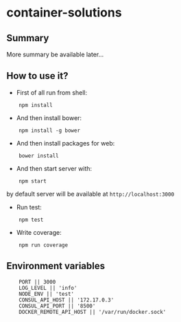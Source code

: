 # container-solutions

## Summary

More summary be available later...

## How to use it?

* First of all run from shell:

```
    npm install
```
* And then install bower:

```
    npm install -g bower
```

* And then install packages for web:

```
    bower install
```


* And then start server with:

```
    npm start
```

by default server will be available at ` http://localhost:3000 ` 

* Run test:

```
    npm test
```

* Write coverage:

```
    npm run coverage
```

## Environment variables

```
    PORT || 3000
    LOG_LEVEL || 'info'
    NODE_ENV || 'test'
    CONSUL_API_HOST || '172.17.0.3'
    CONSUL_API_PORT || '8500'
    DOCKER_REMOTE_API_HOST || '/var/run/docker.sock'
```

